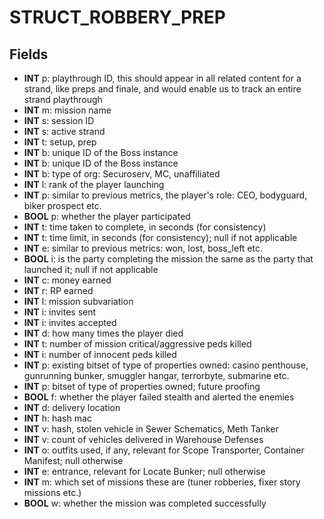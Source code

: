# STRUCT_ROBBERY_PREP

## Fields
* **INT** p: playthrough ID, this should appear in all related content for a strand, like preps and finale, and would enable us to track an entire strand playthrough
* **INT** m: mission name
* **INT** s: session ID
* **INT** s: active strand
* **INT** t: setup, prep
* **INT** b: unique ID of the Boss instance
* **INT** b: unique ID of the Boss instance
* **INT** b: type of org: Securoserv, MC, unaffiliated
* **INT** l: rank of the player launching
* **INT** p: similar to previous metrics, the player's role: CEO, bodyguard, biker prospect etc.
* **BOOL** p: whether the player participated
* **INT** t: time taken to complete, in seconds (for consistency)
* **INT** t: time limit, in seconds (for consistency); null if not applicable
* **INT** e: similar to previous metrics: won, lost, boss_left etc.
* **BOOL** i: is the party completing the mission the same as the party that launched it; null if not applicable
* **INT** c: money earned
* **INT** r: RP earned
* **INT** l: mission subvariation
* **INT** i: invites sent
* **INT** i: invites accepted
* **INT** d: how many times the player died
* **INT** t: number of mission critical/aggressive peds killed
* **INT** i: number of innocent peds killed
* **INT** p: existing bitset of type of properties owned: casino penthouse, gunrunning bunker, smuggler hangar, terrorbyte, submarine etc.
* **INT** p: bitset of type of properties owned; future proofing
* **BOOL** f: whether the player failed stealth and alerted the enemies
* **INT** d: delivery location
* **INT** h: hash mac
* **INT** v: hash, stolen vehicle in Sewer Schematics, Meth Tanker
* **INT** v: count of vehicles delivered in Warehouse Defenses
* **INT** o: outfits used, if any, relevant for Scope Transporter, Container Manifest; null otherwise
* **INT** e: entrance, relevant for Locate Bunker; null otherwise
* **INT** m: which set of missions these are (tuner robberies, fixer story missions etc.)
* **BOOL** w: whether the mission was completed successfully